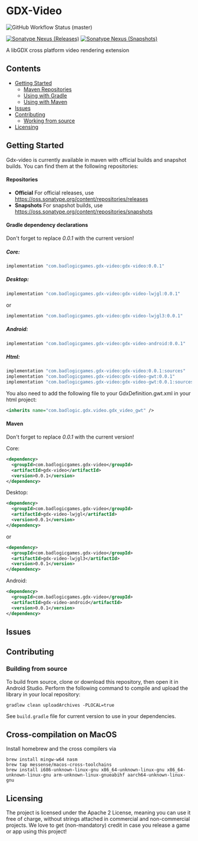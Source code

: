 # GDX-Video

![GitHub Workflow Status (master)](https://img.shields.io/github/workflow/status/libgdx/gdx-video/Publish%20Snapshot/master?label=master)

[![Sonatype Nexus (Releases)](https://img.shields.io/nexus/r/com.badlogicgames.gdx-video/gdx-video?nexusVersion=2&server=https%3A%2F%2Foss.sonatype.org&label=release)](https://search.maven.org/artifact/com.badlogicgames.gdx-video/gdx-video)
[![Sonatype Nexus (Snapshots)](https://img.shields.io/nexus/s/com.badlogicgames.gdx-video/gdx-video?server=https%3A%2F%2Foss.sonatype.org&label=snapshot)](https://oss.sonatype.org/#nexus-search;gav~com.badlogicgames.gdx-video~gdx-video~~~~kw,versionexpand)

A libGDX cross platform video rendering extension

## Contents
* [Getting Started](#getting-started)
  * [Maven Repositories](#repositories)
  * [Using with Gradle](#gradle-dependency-declarations)
  * [Using with Maven](#maven-dependency-declarations)
* [Issues](#issues)
* [Contributing](#contributing)
  * [Working from source](#working-from-source)
* [Licensing](#licensing)

## Getting Started

Gdx-video is currently available in maven with official builds and snapshot builds. You can find them at the following repositories:

#### Repositories

* **Official**  For official releases, use https://oss.sonatype.org/content/repositories/releases
* **Snapshots** For snapshot builds, use https://oss.sonatype.org/content/repositories/snapshots

#### Gradle dependency declarations
Don't forget to replace _0.0.1_ with the current version!
##### Core:
```groovy
implementation "com.badlogicgames.gdx-video:gdx-video:0.0.1"
```
##### Desktop:
```groovy
implementation "com.badlogicgames.gdx-video:gdx-video-lwjgl:0.0.1"
```
or
```groovy
implementation "com.badlogicgames.gdx-video:gdx-video-lwjgl3:0.0.1"
```

##### Android:
```groovy
implementation "com.badlogicgames.gdx-video:gdx-video-android:0.0.1"
```

##### Html:

```groovy
implementation "com.badlogicgames.gdx-video:gdx-video:0.0.1:sources"
implementation "com.badlogicgames.gdx-video:gdx-video-gwt:0.0.1"
implementation "com.badlogicgames.gdx-video:gdx-video-gwt:0.0.1:sources"
```
You also need to add the following file to your GdxDefinition.gwt.xml in your html project:
`````xml
<inherits name="com.badlogic.gdx.video.gdx_video_gwt" />
`````
#### Maven
Don't forget to replace _0.0.1_ with the current version!

Core:
```xml
<dependency>
  <groupId>com.badlogicgames.gdx-video</groupId>
  <artifactId>gdx-video</artifactId>
  <version>0.0.1</version>
</dependency>
```
Desktop:
```xml
<dependency>
  <groupId>com.badlogicgames.gdx-video</groupId>
  <artifactId>gdx-video-lwjgl</artifactId>
  <version>0.0.1</version>
</dependency>
```
or
```xml
<dependency>
  <groupId>com.badlogicgames.gdx-video</groupId>
  <artifactId>gdx-video-lwjgl3</artifactId>
  <version>0.0.1</version>
</dependency>
```
Android:
```xml
<dependency>
  <groupId>com.badlogicgames.gdx-video</groupId>
  <artifactId>gdx-video-android</artifactId>
  <version>0.0.1</version>
</dependency>
```
## Issues


## Contributing

### Building from source
To build from source, clone or download this repository, then open it in Android Studio. Perform the following command to compile and upload the library in your local repository:

    gradlew clean uploadArchives -PLOCAL=true

See `build.gradle` file for current version to use in your dependencies.

## Cross-compilation on MacOS

Install homebrew and the cross compilers via
~~~
brew install mingw-w64 nasm
brew tap messense/macos-cross-toolchains
brew install i686-unknown-linux-gnu x86_64-unknown-linux-gnu x86_64-unknown-linux-gnu arm-unknown-linux-gnueabihf aarch64-unknown-linux-gnu
~~~

## Licensing
The project is licensed under the Apache 2 License, meaning you can use it free of charge, without strings attached in commercial and non-commercial projects. We love to get (non-mandatory) credit in case you release a game or app using this project!
